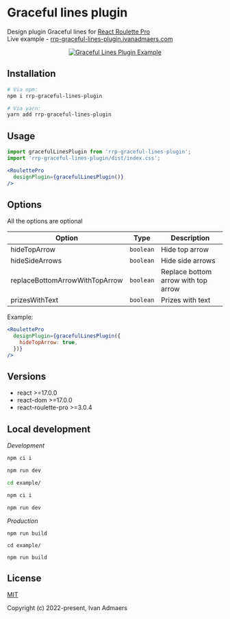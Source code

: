 # Graceful lines plugin

Design plugin Graceful lines for [React Roulette Pro](https://github.com/IvanAdmaers/react-roulette-pro)   
Live example - [rrp-graceful-lines-plugin.ivanadmaers.com](https://rrp-graceful-lines-plugin.ivanadmaers.com)

<div align="center">
  <a href="https://rrp-graceful-lines-plugin.ivanadmaers.com">
    <img src="https://i.ibb.co/m68m9cq/graceful-lines-example.gif" alt="Graceful Lines Plugin Example" />
  </a>
</div>

## Installation

```bash
# Via npm:
npm i rrp-graceful-lines-plugin

# Via yarn:
yarn add rrp-graceful-lines-plugin
```

## Usage

```jsx
import gracefulLinesPlugin from 'rrp-graceful-lines-plugin';
import 'rrp-graceful-lines-plugin/dist/index.css';

<RoulettePro
  designPlugin={gracefulLinesPlugin()}
/>
```

## Options

All the options are optional

| **Option** | **Type** | **Description** |
|--|--|--|
| hideTopArrow | `boolean` | Hide top arrow |
| hideSideArrows | `boolean` | Hide side arrows |
| replaceBottomArrowWithTopArrow | `boolean` | Replace bottom arrow with top arrow |
| prizesWithText | `boolean` | Prizes with text |

Example:
```jsx
<RoulettePro
  designPlugin={gracefulLinesPlugin({
    hideTopArrow: true,
  })}
/>
```

## Versions

- react >=17.0.0
- react-dom >=17.0.0
- react-roulette-pro >=3.0.4

## Local development

*Development*

```bash
npm ci i

npm run dev

cd example/

npm ci i

npm run dev
```

*Production*

```
npm run build

cd example/

npm run build
```

## License

[MIT](./LICENSE.md)

Copyright (c) 2022-present, Ivan Admaers
